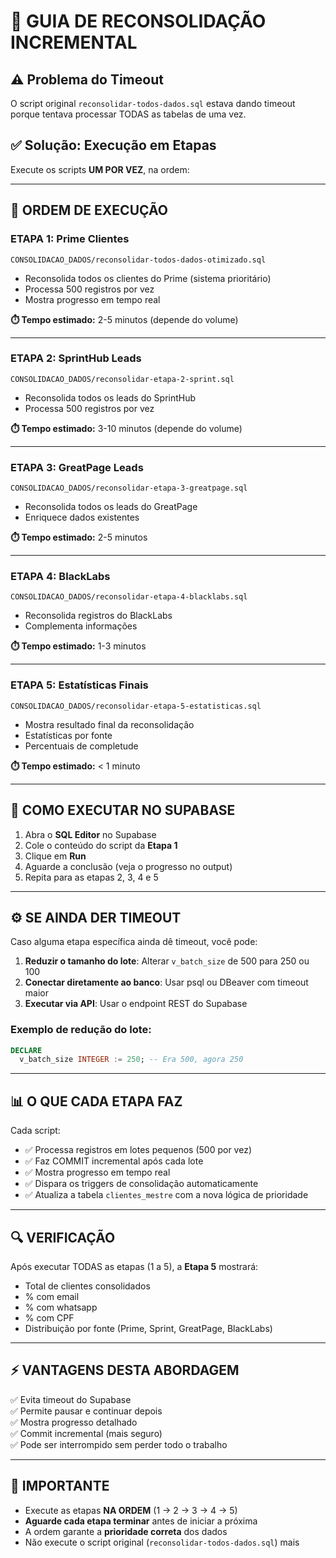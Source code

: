 # 🔄 GUIA DE RECONSOLIDAÇÃO INCREMENTAL

## ⚠️ Problema do Timeout

O script original `reconsolidar-todos-dados.sql` estava dando timeout porque tentava processar TODAS as tabelas de uma vez. 

## ✅ Solução: Execução em Etapas

Execute os scripts **UM POR VEZ**, na ordem:

---

## 📝 ORDEM DE EXECUÇÃO

### ETAPA 1: Prime Clientes
```
CONSOLIDACAO_DADOS/reconsolidar-todos-dados-otimizado.sql
```
- Reconsolida todos os clientes do Prime (sistema prioritário)
- Processa 500 registros por vez
- Mostra progresso em tempo real

**⏱️ Tempo estimado:** 2-5 minutos (depende do volume)

---

### ETAPA 2: SprintHub Leads
```
CONSOLIDACAO_DADOS/reconsolidar-etapa-2-sprint.sql
```
- Reconsolida todos os leads do SprintHub
- Processa 500 registros por vez

**⏱️ Tempo estimado:** 3-10 minutos (depende do volume)

---

### ETAPA 3: GreatPage Leads
```
CONSOLIDACAO_DADOS/reconsolidar-etapa-3-greatpage.sql
```
- Reconsolida todos os leads do GreatPage
- Enriquece dados existentes

**⏱️ Tempo estimado:** 2-5 minutos

---

### ETAPA 4: BlackLabs
```
CONSOLIDACAO_DADOS/reconsolidar-etapa-4-blacklabs.sql
```
- Reconsolida registros do BlackLabs
- Complementa informações

**⏱️ Tempo estimado:** 1-3 minutos

---

### ETAPA 5: Estatísticas Finais
```
CONSOLIDACAO_DADOS/reconsolidar-etapa-5-estatisticas.sql
```
- Mostra resultado final da reconsolidação
- Estatísticas por fonte
- Percentuais de completude

**⏱️ Tempo estimado:** < 1 minuto

---

## 🎯 COMO EXECUTAR NO SUPABASE

1. Abra o **SQL Editor** no Supabase
2. Cole o conteúdo do script da **Etapa 1**
3. Clique em **Run**
4. Aguarde a conclusão (veja o progresso no output)
5. Repita para as etapas 2, 3, 4 e 5

---

## ⚙️ SE AINDA DER TIMEOUT

Caso alguma etapa específica ainda dê timeout, você pode:

1. **Reduzir o tamanho do lote**: Alterar `v_batch_size` de 500 para 250 ou 100
2. **Conectar diretamente ao banco**: Usar psql ou DBeaver com timeout maior
3. **Executar via API**: Usar o endpoint REST do Supabase

### Exemplo de redução do lote:

```sql
DECLARE
  v_batch_size INTEGER := 250; -- Era 500, agora 250
```

---

## 📊 O QUE CADA ETAPA FAZ

Cada script:
- ✅ Processa registros em lotes pequenos (500 por vez)
- ✅ Faz COMMIT incremental após cada lote
- ✅ Mostra progresso em tempo real
- ✅ Dispara os triggers de consolidação automaticamente
- ✅ Atualiza a tabela `clientes_mestre` com a nova lógica de prioridade

---

## 🔍 VERIFICAÇÃO

Após executar TODAS as etapas (1 a 5), a **Etapa 5** mostrará:

- Total de clientes consolidados
- % com email
- % com whatsapp
- % com CPF
- Distribuição por fonte (Prime, Sprint, GreatPage, BlackLabs)

---

## ⚡ VANTAGENS DESTA ABORDAGEM

✅ Evita timeout do Supabase  
✅ Permite pausar e continuar depois  
✅ Mostra progresso detalhado  
✅ Commit incremental (mais seguro)  
✅ Pode ser interrompido sem perder todo o trabalho  

---

## 🚨 IMPORTANTE

- Execute as etapas **NA ORDEM** (1 → 2 → 3 → 4 → 5)
- **Aguarde cada etapa terminar** antes de iniciar a próxima
- A ordem garante a **prioridade correta** dos dados
- Não execute o script original (`reconsolidar-todos-dados.sql`) mais



